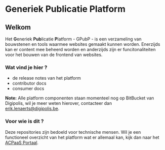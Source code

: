 # Generiek Publicatie Platform

## Welkom

Het **G**eneriek **Pub**licatie **P**latform - GPubP - is een verzameling van bouwstenen en tools waarmee websites gemaakt kunnen worden. Enerzijds kan er content mee beheerd worden en anderzijds zijn er funcitonaliteiten voor het bouwen van de frontend van websites.

### Wat vind je hier ?
- de release notes van het platform
- contributor docs
- consumer docs

**Note:** Alle platform componenten staan momenteel nog op BitBucket van Digipolis, wil je meer weten hierover, contacteer dan erik.lenaerts@digipolis.be.

### Voor wie is dit ?
Deze repositories zijn bedoeld voor technische mensen. Wil je een functioneel overzicht van het platform wat er allemaal kan, kijk dan naar het [ACPaaS Portaal](https://acpaas.digipolis.be/nl/product/generiek-publicatie-platform). 
